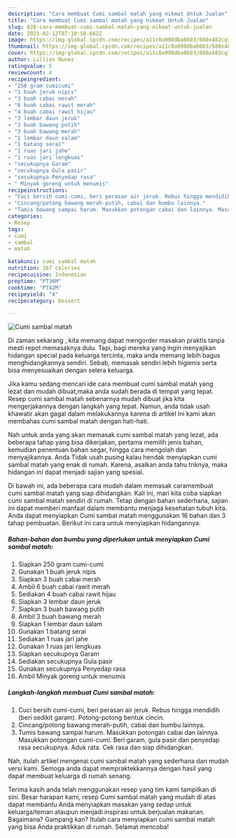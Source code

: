 ```yaml
---
description: "Cara membuat Cumi sambal matah yang nikmat Untuk Jualan"
title: "Cara membuat Cumi sambal matah yang nikmat Untuk Jualan"
slug: 828-cara-membuat-cumi-sambal-matah-yang-nikmat-untuk-jualan
date: 2021-02-12T07:10:58.662Z
image: https://img-global.cpcdn.com/recipes/a11c0a998dba8603/680x482cq70/cumi-sambal-matah-foto-resep-utama.jpg
thumbnail: https://img-global.cpcdn.com/recipes/a11c0a998dba8603/680x482cq70/cumi-sambal-matah-foto-resep-utama.jpg
cover: https://img-global.cpcdn.com/recipes/a11c0a998dba8603/680x482cq70/cumi-sambal-matah-foto-resep-utama.jpg
author: Lillian Nunez
ratingvalue: 5
reviewcount: 4
recipeingredient:
- "250 gram cumicumi"
- "1 buah jeruk nipis"
- "3 buah cabai merah"
- "6 buah cabai rawit merah"
- "4 buah cabai rawit hijau"
- "3 lembar daun jeruk"
- "3 buah bawang putih"
- "3 buah bawang merah"
- "1 lembar daun salam"
- "1 batang serai"
- "1 ruas jari jahe"
- "1 ruas jari lengkuas"
- "secukupnya Garam"
- "secukupnya Gula pasir"
- "secukupnya Penyedap rasa"
- " Minyak goreng untuk menumis"
recipeinstructions:
- "Cuci bersih cumi-cumi, beri perasan air jeruk. Rebus hingga mendidih (beri sedikit garam). Potong-potong bentuk cincin."
- "Cincang/potong bawang merah-putih, cabai dan bumbu lainnya."
- "Tumis bawang sampai harum. Masukkan potongan cabai dan lainnya. Masukkan potongan cumi-cumi. Beri garam, gula pasir dan penyedap rasa secukupnya. Aduk rata. Cek rasa dan siap dihidangkan."
categories:
- Resep
tags:
- cumi
- sambal
- matah

katakunci: cumi sambal matah 
nutrition: 167 calories
recipecuisine: Indonesian
preptime: "PT36M"
cooktime: "PT42M"
recipeyield: "4"
recipecategory: Dessert

---
```



![Cumi sambal matah](https://img-global.cpcdn.com/recipes/a11c0a998dba8603/680x482cq70/cumi-sambal-matah-foto-resep-utama.jpg)

Di zaman  sekarang , kita memang dapat mengorder masakan praktis tanpa mesti repot memasaknya dulu. Tapi, bagi mereka yang ingin menyajikan hidangan special pada keluarga tercinta, maka anda memang lebih bagus menghidangkannya sendiri. Sebab, memasak sendiri lebih higienis serta bisa menyesuaikan dengan selera keluarga.

Jika kamu sedang mencari ide cara membuat cumi sambal matah yang lezat dan mudah dibuat,maka anda sudah berada di tempat yang tepat. Resep cumi sambal matah  sebenarnya mudah dibuat jika kita mengerjakannya dengan langkah yang tepat. Namun, anda tidak usah khawatir akan gagal dalam melakukannya 
karena di artikel ini kami akan membahas cumi sambal matah dengan hati-hati.  



Nah untuk anda yang akan memasak cumi sambal matah yang lezat, ada beberapa tahap yang bisa dikerjakan, pertama memilih jenis bahan, kemudian penentuan bahan segar, hingga cara mengolah dan menyajikannya. Anda Tidak usah pusing kalau hendak menyiapkan cumi sambal matah yang enak di rumah. Karena, asalkan anda  tahu triknya, maka hidangan ini dapat menjadi sajian yang spesial.

Di bawah ini, ada beberapa cara mudah dalam memasak caramembuat cumi sambal matah yang siap dihidangkan. Kali ini, mari kita coba siapkan cumi sambal matah sendiri di rumah. Tetap dengan bahan sederhana, sajian ini dapat memberi manfaat dalam membantu menjaga kesehatan tubuh kita. Anda dapat menyiapkan Cumi sambal matah menggunakan 16 bahan dan 3 tahap pembuatan. Berikut ini cara untuk menyiapkan hidangannya.

<!--inarticleads1-->

##### Bahan-bahan dan bumbu yang diperlukan untuk menyiapkan Cumi sambal matah:

1. Siapkan 250 gram cumi-cumi
1. Gunakan 1 buah jeruk nipis
1. Siapkan 3 buah cabai merah
1. Ambil 6 buah cabai rawit merah
1. Sediakan 4 buah cabai rawit hijau
1. Siapkan 3 lembar daun jeruk
1. Siapkan 3 buah bawang putih
1. Ambil 3 buah bawang merah
1. Siapkan 1 lembar daun salam
1. Gunakan 1 batang serai
1. Sediakan 1 ruas jari jahe
1. Gunakan 1 ruas jari lengkuas
1. Siapkan secukupnya Garam
1. Sediakan secukupnya Gula pasir
1. Gunakan secukupnya Penyedap rasa
1. Ambil  Minyak goreng untuk menumis




<!--inarticleads2-->

##### Langkah-langkah membuat Cumi sambal matah:

1. Cuci bersih cumi-cumi, beri perasan air jeruk. Rebus hingga mendidih (beri sedikit garam). Potong-potong bentuk cincin.
1. Cincang/potong bawang merah-putih, cabai dan bumbu lainnya.
1. Tumis bawang sampai harum. Masukkan potongan cabai dan lainnya. Masukkan potongan cumi-cumi. Beri garam, gula pasir dan penyedap rasa secukupnya. Aduk rata. Cek rasa dan siap dihidangkan.




Nah, itulah artikel mengenai  cumi sambal matah  yang sederhana dan mudah versi kami. Semoga anda dapat mempraktekkannya dengan hasil yang dapat membuat keluarga di rumah senang. 

Terima kasih anda telah menggunakan resep yang tim kami tampilkan di sini. Besar harapan kami, resep  Cumi sambal matah yang mudah di atas dapat membantu Anda menyiapkan masakan yang sedap untuk keluarga/teman ataupun menjadi inspirasi untuk berjualan makanan. Bagaimana? Gampang kan? Itulah cara menyiapkan cumi sambal matah yang bisa Anda praktikkan di rumah. Selamat mencoba!

